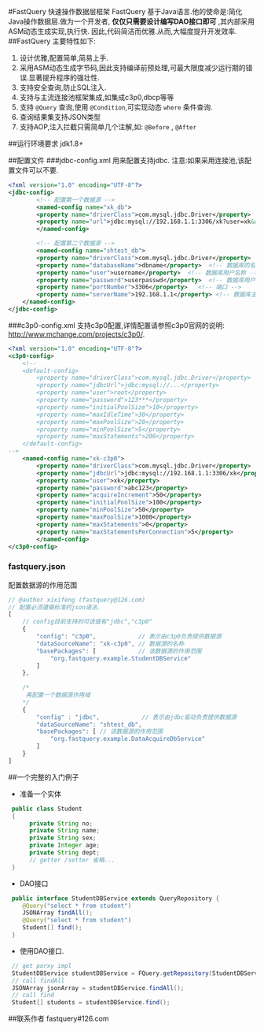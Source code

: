 #FastQuery 快速操作数据层框架
FastQuery 基于Java语言.他的使命是:简化Java操作数据层.做为一个开发者, **仅仅只需要设计编写DAO接口即可** ,其内部采用ASM动态生成实现,执行快. 因此,代码简洁而优雅.从而,大幅度提升开发效率.
##FastQuery 主要特性如下:
1. 设计优雅,配置简单,简易上手.
2. 采用ASM动态生成字节码,因此支持编译前预处理,可最大限度减少运行期的错误.显著提升程序的强壮性.
3. 支持安全查询,防止SQL注入.
4. 支持与主流连接池框架集成,如集成c3p0,dbcp等等
5. 支持 `@Query` 查询,使用 `@Condition`,可实现动态 `where` 条件查询.
6. 查询结果集支持JSON类型
7. 支持AOP,注入拦截只需简单几个注解,如: `@Before` , `@After`

##运行环境要求
jdk1.8+

##配置文件
###jdbc-config.xml
用来配置支持jdbc. 注意:如果采用连接池,该配置文件可以不要.

```xml
<?xml version="1.0" encoding="UTF-8"?>
<jdbc-config>  
        <!-- 配置第一个数据源 -->
        <named-config name="xk_db">  
        <property name="driverClass">com.mysql.jdbc.Driver</property>  
        <property name="url">jdbc:mysql://192.168.1.1:3306/xk?user=xk&amp;password=abc123</property>
        </named-config>

        <!-- 配置第二个数据源 -->
        <named-config name="shtest_db">  
        <property name="driverClass">com.mysql.jdbc.Driver</property>  <!-- jdbc 驱动 -->
        <property name="databaseName">dbname</property>  <!-- 数据库的名称 -->
        <property name="user">username</property>  <!-- 数据库用户名称 -->
        <property name="password">userpasswd</property>  <!-- 数据库用户的密码 --> 
        <property name="portNumber">3306</property>   <!-- 端口 -->
        <property name="serverName">192.168.1.1</property> <!-- 数据库主机地址 -->
    </named-config>
</jdbc-config>
```

###c3p0-config.xml
支持c3p0配置,详情配置请参照c3p0官网的说明: http://www.mchange.com/projects/c3p0/.

```xml
<?xml version="1.0" encoding="UTF-8"?>
<c3p0-config>  
    <!--
    <default-config>  
        <property name="driverClass">com.mysql.jdbc.Driver</property>  
        <property name="jdbcUrl">jdbc:mysql://...</property>
        <property name="user">root</property>  
        <property name="password">123***</property>  
        <property name="initialPoolSize">10</property>  
        <property name="maxIdleTime">30</property>  
        <property name="maxPoolSize">20</property>  
        <property name="minPoolSize">5</property>  
        <property name="maxStatements">200</property>  
    </default-config> 
-->   
    <named-config name="xk-c3p0">  
        <property name="driverClass">com.mysql.jdbc.Driver</property>  
        <property name="jdbcUrl">jdbc:mysql://192.168.1.1:3306/xk</property>  
        <property name="user">xk</property>  
        <property name="password">abc123</property>  
        <property name="acquireIncrement">50</property>  
        <property name="initialPoolSize">100</property>  
        <property name="minPoolSize">50</property>  
        <property name="maxPoolSize">1000</property>
        <property name="maxStatements">0</property>  
        <property name="maxStatementsPerConnection">5</property>     
        </named-config> 
</c3p0-config>
```

### fastquery.json
配置数据源的作用范围

```js
// @author xixifeng (fastquery@126.com)
// 配置必须遵循标准的json语法.
[
    // config目前支持的可选值有"jdbc","c3p0"
    {
        "config": "c3p0",            // 表示由c3p0负责提供数据源
        "dataSourceName": "xk-c3p0", // 数据源的名称
        "basePackages": [            // 该数据源的作用范围
            "org.fastquery.example.StudentDBService"
        ]
    },
    
    /*
     再配置一个数据源作用域
    */
    {
        "config" : "jdbc",            // 表示由jdbc驱动负责提供数据源
        "dataSourceName": "shtest_db",
        "basePackages": [ // 该数据源的作用范围
            "org.fastquery.example.DataAcquireDbService"
        ]
    }
]
```

##一个完整的入门例子
- 准备一个实体

```java
 public class Student
 {
      private String no;
      private String name;
      private String sex;
      private Integer age;
      private String dept;
      // getter /setter 省略...
 } 
```

- DAO接口

```java
 public interface StudentDBService extends QueryRepository {
    @Query("select * from student")
    JSONArray findAll();
    @Query("select * from student")
    Student[] find();      
 }
```

- 使用DAO接口.

```java
 // get porxy impl
 StudentDBService studentDBService = FQuery.getRepository(StudentDBService.class);
 // call findAll
 JSONArray jsonArray = studentDBService.findAll();
 // call find
 Student[] students = studentDBService.find(); 
```

##联系作者
fastquery#126.com
